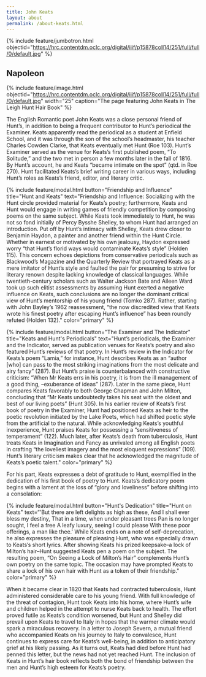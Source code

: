 ```yaml
---
title: John Keats
layout: about
permalink: /about-keats.html
---
```

{% include feature/jumbotron.html objectid="https://hrc.contentdm.oclc.org/digital/iiif/p15878coll14/251/full/full/0/default.jpg" %}

## Napoleon

{% include feature/image.html objectid="https://hrc.contentdm.oclc.org/digital/iiif/p15878coll14/251/full/full/0/default.jpg" width="25" caption="The page featuring John Keats in The Leigh Hunt Hair Book" %} 

The English Romantic poet John Keats was a close personal friend of Hunt’s, in addition to being a frequent contributor to Hunt’s periodical the Examiner. Keats apparently read the periodical as a student at Enfield School, and it was through the son of the school’s headmaster, his teacher Charles Cowden Clarke, that Keats eventually met Hunt (Roe 103). Hunt’s Examiner served as the venue for Keats’s first published poem, “To Solitude,” and the two met in person a few months later in the fall of 1816. By Hunt’s account, he and Keats “became intimate on the spot” (qtd. in Roe 270). Hunt facilitated Keats’s brief writing career in various ways, including Hunt’s roles as Keats’s friend, editor, and literary critic. 

{% include feature/modal.html button="Friendship and Influence" title="Hunt and Keats" text="Friendship and Influence: Socializing with the Hunt circle provided material for Keats’s poetry; furthermore, Keats and Hunt would engage in writing games of friendly competition by composing poems on the same subject. While Keats took immediately to Hunt, he was not so fond initially of Percy Bysshe Shelley, to whom Hunt had arranged an introduction. Put off by Hunt’s intimacy with Shelley, Keats drew closer to Benjamin Haydon, a painter and another friend within the Hunt Circle. Whether in earnest or motivated by his own jealousy, Haydon expressed worry “that Hunt’s florid ways would contaminate Keats’s style” (Holden 115). This concern echoes depictions from conservative periodicals such as Blackwood’s Magazine and the Quarterly Review that portrayed Keats as a mere imitator of Hunt’s style and faulted the pair for presuming to strive for literary renown despite lacking knowledge of classical languages. While twentieth-century scholars such as Walter Jackson Bate and Aileen Ward took up such elitist assessments by assuming Hunt exerted a negative influence on Keats, such conclusions are no longer the dominant critical view of Hunt’s mentorship of his young friend (Tomko 287). Rather, starting with John Bayley’s 1962 reassessment, “the now discredited view that Keats wrote his finest poetry after escaping Hunt’s influence” has been roundly refuted (Holden 132)." color="primary" %}

{% include feature/modal.html button="The Examiner and The Indicator" title="Keats and Hunt's Periodicals" text="Hunt’s periodicals, the Examiner and the Indicator, served as publication venues for Keats’s poetry and also featured Hunt’s reviews of that poetry. In Hunt’s review in the Indicator for Keats’s poem “Lamia,” for instance, Hunt describes Keats as an “author [who] can pass to the most striking imaginations from the most delicate and airy fancy” (287). But Hunt’s praise is counterbalanced with constructive criticism: “When Mr Keats errs in his poetry, it is from the ill management of a good thing, –exuberance of ideas” (287). Later in the same piece, Hunt compares Keats favorably to both George Chapman and John Milton, concluding that “Mr Keats undoubtedly takes his seat with the oldest and best of our living poets” (Hunt 305). In his earlier review of Keats’s first book of poetry in the Examiner, Hunt had positioned Keats as heir to the poetic revolution initiated by the Lake Poets, which had shifted poetic style from the artificial to the natural. While acknowledging Keats’s youthful inexperience, Hunt praises Keats for possessing  a “sensitiveness of temperament” (122). Much later, after Keats’s death from tuberculosis, Hunt treats Keats in Imagination and Fancy as unrivaled among all English poets in crafting “the loveliest imagery and the most eloquent expressions” (109). Hunt’s literary criticism makes clear that he acknowledged the magnitude of Keats’s poetic talent." color="primary" %}

For his part, Keats expresses a debt of gratitude to Hunt, exemplified in the dedication of his first book of poetry to Hunt. Keats’s dedicatory poem begins with a lament at the loss of “glory and loveliness” before shifting into a consolation:

{% include feature/modal.html button="Hunt's Dedication" title="Hunt on Keats" text=“'But there are left delights as high as these,
And I shall ever bless my destiny,
That in a time, when under pleasant trees
Pan is no longer sought, I feel a free
A leafy luxury, seeing I could please
With these poor offerings, a man like thee.' 
While Keats ends on a note of self-deprecation, he also expresses the pleasure of pleasing Hunt, who was especially drawn to Keats’s short lyrics. After showing Keats his prized keepsake–a lock of Milton’s hair–Hunt suggested Keats pen a poem on the subject. The resulting poem, “On Seeing a Lock of Milton’s Hair” complements Hunt’s own poetry on the same topic. The occasion may have prompted Keats to share a lock of his own hair with Hunt as a token of their friendship." color="primary" %}

When it became clear in 1820 that Keats had contracted tuberculosis, Hunt administered considerable care to his young friend. With full knowledge of the threat of contagion, Hunt took Keats into his home, where Hunt’s wife and children helped in the attempt to nurse Keats back to health. The effort proved futile as Keats’s condition worsened, but Hunt and Shelley did prevail upon Keats to travel to Italy in hopes that the warmer climate would spark a miraculous recovery. In a letter to Joseph Severn, a mutual friend who accompanied Keats on his journey to Italy to convalesce, Hunt continues to express care for Keats’s well-being, in addition to anticipatory grief at his likely passing. As it turns out, Keats had died before Hunt had penned this letter, but the news had not yet reached Hunt. The inclusion of Keats in Hunt’s hair book reflects both the bond of friendship between the men and Hunt’s high esteem for Keats’s poetry.